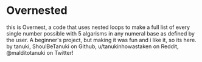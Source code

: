 # Overnested
this is Overnest, a code that uses nested loops to make a full list of every single number possible with 5 algarisms in any numeral base as defined by the user. A beginner's project, but making it was fun and i like it, so its here. by tanuki, ShoulBeTanuki on Github, u/tanukinhowastaken on Reddit, @malditotanuki on Twitter!
